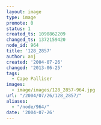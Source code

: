 ```yaml
---
layout: image
type: image
promote: 0
status: 1
created_ts: 1090862209
changed_ts: 1372159420
node_id: 964
title: '128_2857'
author: anj
created: '2004-07-26'
changed: '2013-06-25'
tags:
  - Cape Palliser
images:
  - image/images/128_2857-964.jpg
url: "/2004/07/26/128_2857/"
aliases:
  - "/node/964/"
date: '2004-07-26'
---
```


